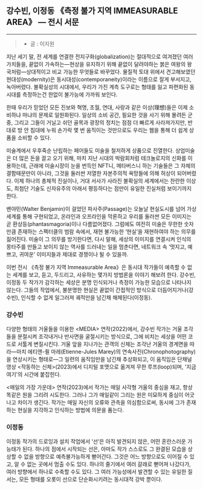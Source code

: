 ## 강수빈, 이정동 《측정 불가 지역 IMMEASURABLE AREA》 — 전시 서문

---

> - 글 : 이지원

지난 세기 말, 전 세계를 연결한 전지구화(globalization)는 절대적으로 여겨졌던 여러 가치들을, 끝없이 가속하는—현상을 유지하기 위해 끝없이 달려야하는 붉은 여왕의 왕국처럼—상대적이고 비교 가능한 무엇들로 바꾸었다. 물질적 토대 위에서 견고해보였던 현대성(modernity)은 동시대성(contemporaneity)이라는 이름으로 잘게 부서지고, 녹아버렸다. 불확실성의 시대에서, 우리가 가진 계측 도구로는 형태를 잃고 파편화된 동시대를 측정하는건 한없이 불가능에 가까워 보인다.

한때 우리가 믿었던 모든 진보와 혁명, 초월, 연대, 사랑과 같은 이상(理想)들은 이제 소비하냐 마냐의 문제로 일원화된다. 일상의 소비 공간, 필요한 것을 사기 위해 몰려든 군중, 그리고 그들이 거닐고 쉬던 골목과 광장의 정치는 점점 더 빠르게 사라져가지만, 반대로 방 안 침대에 누워 손가락 몇 번 움직이는 것만으로도 우리는 웹을 통해 더 쉽게 상품을 소비할 수 있다. 

미술계에서 우후죽순 난립하는 페어들도 미술을 철저하게 상품으로 진열한다. 상업미술은 더 많은 돈을 끌고 오기 위해, 마치 지난 시대의 박람회처럼 테크놀로지의 신화를 이용하는데, 근래에 미술시장이 눈을 번득인 NFT니, 메타버스니 하는 기술들은 그 자체의 결함때문만이 아니라, 그것을 둘러싼 저열한 자본주의적 욕망들에 의해 허상이 되어버렸다. 이제 하나의 총체적 진실이나, 거대 서사가 사라진 불확실의 세계에서는 찬란한 이상도, 최첨단 기술도 신자유주의 아래서 평등하다는 점만이 유일한 진실처럼 보이기까지 한다.

벤야민(Walter Benjamin)이 걸었던 파사주(Passage)는 오늘날 현실도시를 넘어 가상 세계를 통해 구현되었고, 온라인과 오프라인을 막론하고 우리를 둘러싼 모든 이미지는 곧 환상등(phantasmagoria)이나 다름없어졌다. 그럼에도 여전히 미술은 무한한 숫자만큼 존재하는 스펙터클의 범람 속에서, 재현 불가능한 ‘현실’을 재현하여야 하는 의무를 짊어진다. 미술이 그 의무를 방기한다면, 다시 말해, 세상의 이미지를 연결시켜 인식의 몽타주를 만들고 보이지 않는 역사를 드러내는 일을 멈춘다면, 네트워크 속 ‘멋지고, 예쁘고, 귀여운’ 이미지들과 제대로 경쟁이나 될 수 있을까.

이번 전시 《측정 불가 지역 Immeasurable Area》은 동시대 작가들이 예측할 수 없는 세계를 보고, 듣고, 두드리고, 사유하는 몇가지 방법론을 이야기 해보려 한다. 강수빈, 이정동 두 작가가 감각하는 세상은 분명 인식되거나 측정이 가능한 모습으로 나타나지 않는다. 그들의 작업에서, 불분명한 현실은 끝없이 간접적인 방식으로 더듬어지거나(강수빈), 인식할 수 없게 일그러져 궤적만을 남긴채 해체된다(이정동). 

### 강수빈

다양한 형태의 거울들을 이용한 \<MEDIA> 연작(2022)에서, 강수빈 작가는 거울 조각들을 분절시켜 조각내거나 반사면을 굴절시키는 방식으로, 그에 비치는 세상을 어떤 코드로 서툴게 변질시킨다. 거울 앞을 지나가는 관객의 신체는 조각난 거울의 경계면을 따라—마치 에티엔-쥘 마레(Etienne-Jules Marey)의 연속사진(Chronophotography)을 연상시키는 형태로—그 일련의 움직임만을 남긴채 추상화되고, 이 움직임은 단채널 영상 <작동하는 신체>(2023)에서 디지털 포맷으로 옮겨져 무한 루프(loop)되며, '지금 여기'의 시간에 붙잡힌다.  

\<매일의 가장 가운데> 연작(2023)에서 작가는 매일 사각형 거울의 중심을 재고, 항상 똑같은 원을 그리려 시도한다. 그러나 그가 매일같이 그리는 원은 미묘하게 중심이 어긋나고 차이가 생긴다. 작가는 매일 자신의 오류와 관측을 의심함으로써, 동시에 그가 존재하는 현실을 지각하고 인식하는 방법에 의문을 품는다. 

### 이정동

이정동 작가의 드로잉과 설치 작업에서 ‘선‘은 아직 발견되지 않은, 어떤 혼란스러운 가능태가 된다. 하나의 점에서 시작되는 선은, 아마도 작가 스스로도 그 완결된 모습을 상상할 수 없을 방향으로 예측불가능하게 뻗어간다. 그것은 어느 방향으로도 이어질 수 있고, 알 수 없는 곳에서 멈출 수도 있다. 하나의 줄기에서 여러 갈래로 뻗어져 나갔다가, 여러 방향에서 하나로 수축할 수도 있다. 그 여러 가능성에서 발견할 수 있는 유일한 질서는, 모든 형태를 오롯이 선으로 단순화시키려는 동시대적 강박 뿐이다. 
